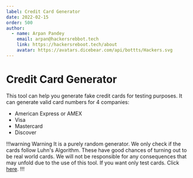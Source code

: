 ```yaml
---
label: Credit Card Generator
date: 2022-02-15
order: 500
author:
  - name: Arpan Pandey
    email: arpan@hackersrebbot.tech
    link: https://hackersreboot.tech/about
    avatar: https://avatars.dicebear.com/api/bottts/Hackers.svg
---
```


# Credit Card Generator
This tool can help you generate fake credit cards for testing purposes. It can generate valid card numbers for 4 companies:
- American Express or AMEX
- Visa
- Mastercard
- Discover

!!!warning Warning
It is a purely random generator. We only check if the cards follow Luhn's Algorithm. These have good chances of turning out to be real world cards. We will not be responsible for any consequences that may unfold due to the use of this tool. If you want only test cards. Click [here](https://developer.paypal.com/api/nvp-soap/payflow/integration-guide/test-transactions/).
!!!